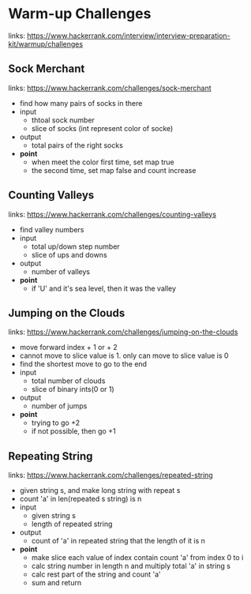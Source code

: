 # Warm-up Challenges

links: https://www.hackerrank.com/interview/interview-preparation-kit/warmup/challenges

## Sock Merchant

links: https://www.hackerrank.com/challenges/sock-merchant

- find how many pairs of socks in there
- input
    - thtoal sock number
    - slice of socks (int represent color of socke)
- output
    - total pairs of the right socks
- **point**
    - when meet the color first time, set map true
    - the second time, set map false and count increase


## Counting Valleys

links: https://www.hackerrank.com/challenges/counting-valleys

- find valley numbers
- input
    - total up/down step number
    - slice of ups and downs
- output
    - number of valleys
- **point**
    - if 'U' and it's sea level, then it was the valley


## Jumping on the Clouds

links: https://www.hackerrank.com/challenges/jumping-on-the-clouds

- move forward index + 1 or + 2
- cannot move to slice value is 1. only can move to slice value is 0
- find the shortest move to go to the end
- input
	- total number of clouds
	- slice of binary ints(0 or 1)
- output
	- number of jumps
- **point**
	- trying to go +2 
	- if not possible, then go +1

## Repeating String

links: https://www.hackerrank.com/challenges/repeated-string

- given string s, and make long string with repeat s
- count 'a' in len(repeated s string) is n
- input
    - given string s
    - length of repeated string
- output
    - count of 'a' in repeated string that the length of it is n
- **point** 
    - make slice each value of index contain count 'a' from index 0 to i
    - calc string number in length n and multiply total 'a' in string s
    - calc rest part of the string and count 'a'
    - sum and return 
